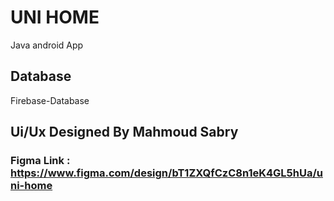 # UNI HOME
Java android App 

## Database
Firebase-Database

## Ui/Ux Designed By Mahmoud Sabry 
### Figma Link : https://www.figma.com/design/bT1ZXQfCzC8n1eK4GL5hUa/uni-home
